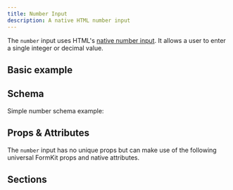 ```yaml
---
title: Number Input
description: A native HTML number input
---
```


<InputPageHero title="Number"></InputPageHero>

<page-toc></page-toc>

The `number` input uses HTML's [native number input](https://developer.mozilla.org/en-US/docs/Web/HTML/Element/input/number). It allows a user to enter a single integer or decimal value.

## Basic example

<example
name="Number input"
file="_content/examples/number/number.vue"></example>

## Schema

Simple number schema example:

<example
name="Schema"
file="_content/examples/number/schema.vue"></example>

## Props & Attributes

The `number` input has no unique props but can make use of the following universal
FormKit props and native attributes.

<reference-table :attrs="['min', 'max', 'step']" input="number">
</reference-table>

## Sections
<section-keys-intro></section-keys-intro>

<div>
  <formkit-input-diagram
    label-content="Age you learned Algebra"
    prefix-icon-content="="
    prefix-content=""
    input-content="13"
    suffix-content=""
    suffix-icon-content="✔️"
    help-content="We'll incorporate this into our survey data."
    message-content="Age you learned Algebra is required."
  >
  </formkit-input-diagram>
</div>

<reference-table type="sectionKeys" primary="section-key">
</reference-table>
